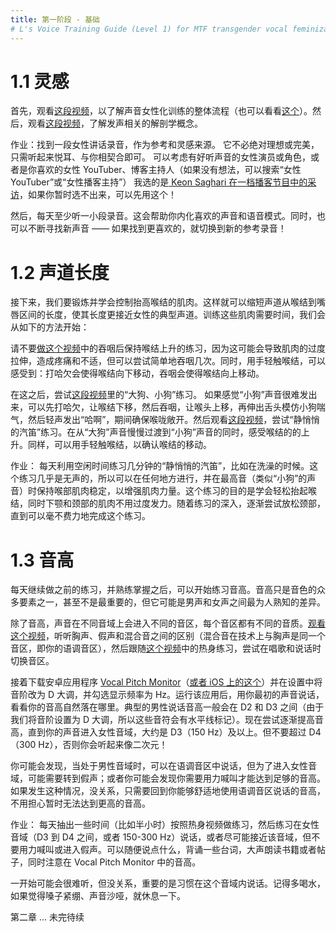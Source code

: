 ```yaml
---
title: 第一阶段 - 基础
# L's Voice Training Guide (Level 1) for MTF transgender vocal feminization
---
```




<!--
1. Inspiration
-->
# 1.1 灵感

<!--
Start by watching this video for a really quick overview of the voice feminization process (and optionally, this video to learn more about the acoustic theory involved). Then watch this video for a breakdown of the vocal anatomy involved.

Your homework is to find a recording of a female speaking voice that you'd like to be able to imitate, that can serve as an inspiration and a point of reference. It doesn't have to be the one perfect, ultimate voice - just find one or two examples that seem pleasant and relatable. Think of female actresses or characters with nice voices, or YouTubers or podcast hosts you enjoy (search for "female youtubers" or "female podcast hosts" if you need some ideas). Mine is this podcast interview with Keon Saghari. Go ahead and use that if you can't decide on one right now!

Then start listening to it, at least a little bit every day. This will help you internalize the sounds and speech patterns of the voice that you like. And be on the lookout for new voices - if you find one you like better, start listening to that one instead!
-->

首先，观看[这段视频](https://youtu.be/dZKzuVfUv3E)，以了解声音女性化训练的整体流程（也可以看看[这个](https://youtu.be/ynFqjE2AEGk)）。然后，观看[这段视频](https://youtu.be/xVAVi11kzbM?t=133)，了解发声相关的解剖学概念。

作业：找到一段女性讲话录音，作为参考和灵感来源。
它不必绝对理想或完美，只需听起来悦耳、与你相契合即可。
可以考虑有好听声音的女性演员或角色，或者是你喜欢的女性 YouTuber、博客主持人（如果没有想法，可以搜索“女性 YouTuber”或“女性播客主持”）
我选的是[ Keon Saghari 在一档播客节目中的采访](https://drive.google.com/open?id=1pIUvhv59np_tDRK7w0s75IQ3ByIoG6bs)，如果你暂时选不出来，可以先用这个！

然后，每天至少听一小段录音。这会帮助你内化喜欢的声音和语音模式。同时，也可以不断寻找新声音 —— 如果找到更喜欢的，就切换到新的参考录音！


<!-- 
2. Vocal Tract Length
-->
# 1.2 声道长度

<!--
Next you want to start strengthening and learning to control the muscles that raise your larynx (or voice box). This is how you shorten the length of your vocal tract, from your larynx to your lips, to match the proportions of a typical female vocal tract. Building these muscles will take a while, so we'll start with this first.

Do not do the swallow-and-hold exercise from this video, as the hold can cause unnecessary strain, but do try swallowing a few times. You want to touch your larynx (Adam's apple) lightly with your finger, and then yawn and feel it move down, and then swallow and feel it move up.

Once you have felt this a few times, watch this video and try the "big dog, small dog" exercise. If you're having trouble with the small dog, it can help to start yawning, to bring the larynx down, and then start to swallow to bring the larynx up, and then stick your tongue out like a dog panting and say "ahh" in a whisper to make sure you're not closing off your throat. Then watch this video and try the whisper siren exercise. You want to smoothly slide from a big dog "uhh" to a small dog "ehh" as your larynx slides upward. Again, place a finger or two lightly on your throat to feel your larynx move up and down.

Your homework is to practice the whisper siren for few minutes whenever you remember, throughout the day - say, whenever you go to the bathroom. It's almost silent, so you can do it anywhere and practice holding your muscles in place at the top (the high end of the siren, or the small dog) to build strength. Eventually, you want to learn to lift your larynx easily, without straining the muscles in your jaw and neck. As you get more comfortable with it, try to relax your neck a little bit more each time, until you can do it without tension. -->

接下来，我们要锻炼并学会控制抬高喉结的肌肉。这样就可以缩短声道从喉结到嘴唇区间的长度，使其长度更接近女性的典型声道。训练这些肌肉需要时间，我们会从如下的方法开始：

请不要[做这个视频](https://youtu.be/aWWevU4A5mU)中的吞咽后保持喉结上升的练习，因为这可能会导致肌肉的过度拉伸，造成疼痛和不适，但可以尝试简单地吞咽几次。同时，用手轻触喉结，可以感受到：打哈欠会使得喉结向下移动，吞咽会使得喉结向上移动。

在这之后，尝试[这段视频](https://youtu.be/mx4dPWKVt9o)里的“大狗、小狗”练习。
如果感觉“小狗”声音很难发出来，可以先打哈欠，让喉结下移，然后吞咽，让喉头上移，再伸出舌头模仿小狗喘气，然后轻声发出“哈啊”，期间确保喉咙敞开。然后观看[这段视频](https://youtu.be/F6Noi2qERus)，尝试“静悄悄的汽笛”练习。在从“大狗”声音慢慢过渡到“小狗”声音的同时，感受喉结的的上升。同样，可以用手轻触喉结，以确认喉结的移动。


作业：
每天利用空闲时间练习几分钟的“静悄悄的汽笛”，比如在洗澡的时候。这个练习几乎是无声的，所以可以在任何地方进行，并在最高音（类似“小狗”的声音）时保持喉部肌肉稳定，以增强肌肉力量。这个练习的目的是学会轻松抬起喉结，同时下颚和颈部的肌肉不用过度发力。随着练习的深入，逐渐尝试放松颈部，直到可以毫不费力地完成这个练习。

<!-- 
3. Pitch
-->

# 1.3 音高

<!--
Keep doing the previous exercises every day, but when you're ready for something more, you can start working on your pitch, or how high or low your voice is. Pitch is just one of many elements, and not even the most important, but it's probably the most well-known difference between the average male and female voice.

In addition to pitch, there are several registers that your voice will lock into at different points along your range, each with a different sound quality. Watch this video to hear the differences between a chest voice and a falsetto (and a mix voice, which is technically the same register as your chest voice, your modal register). Follow along with the warmups in this video, and then try switching between the registers a few times, both singing and speaking.

Then download the Android app Vocal Pitch Monitor (or Vocal Pitch Monitor on iOS) and in the settings, change the Scale to D Major and check the box to Display frequency in Hz. With the app running, talk in your starting voice and see where your pitch falls, naturally. A typical male speaking voice will stay between D2 and D3 (which are marked by horizontal lines, since we set the Scale to D Major). Now try talking higher and higher in pitch, until your voice is in the female range, around D3 (150 Hz) and above. Don't go higher than D4 (300 Hz), though, or you'll sound like a cartoon character!
-->

每天继续做之前的练习，并熟练掌握之后，可以开始练习音高。音高只是音色的众多要素之一，甚至不是最重要的，但它可能是男声和女声之间最为人熟知的差异。

除了音高，声音在不同音域上会进入不同的音区，每个音区都有不同的音质。[观看这个视频](https://youtu.be/CYEsGuldIQY)，听听胸声、假声和混合音之间的区别（混合音在技术上与胸声是同一个音区，即你的语调音区），然后跟随[这个视频](https://youtu.be/9-1Padxsmio?t=281)中的热身练习，尝试在唱歌和说话时切换音区。

接着下载安卓应用程序 [Vocal Pitch Monitor](https://play.google.com/store/apps/details?id=com.tadaoyamaoka.vocalpitchmonitor&hl=en_US)（[或者 iOS 上的这个](https://apps.apple.com/us/app/vocal-pitch-monitor/id842218231)）并在设置中将音阶改为 D 大调，并勾选显示频率为 Hz。运行该应用后，用你最初的声音说话，看看你的音高自然落在哪里。典型的男性说话音高一般会在 D2 和 D3 之间（由于我们将音阶设置为 D 大调，所以这些音符会有水平线标记）。现在尝试逐渐提高音高，直到你的声音进入女性音域，大约是 D3（150 Hz）及以上。但不要超过 D4（300 Hz），否则你会听起来像二次元！

<!--
You might find that you start in your modal register when you're in the male range, but flip over into falsetto at some point in order to get into the female range. Or you might find that you have to strain and shout to get that high. If that happens, just go back down to the pitch where you can still speak comfortably in your modal register and don't worry about going higher for now.

Your homework is to set aside some time every day (say, half an hour) to warm up with the video above and then practice speaking in the female range (between D3 and D4, or 150-300 Hz) or as close as you can get without straining or going into a falsetto. You can just say random things that pop into your head, recite lines from memory, or read a book or reddit comments out loud, while keeping an eye on your pitch in Vocal Pitch Monitor.

It might sound terrible, but that's okay - the important thing is to get used to speaking in that range. Drink water throughout and take a break if you feel your voice getting strained or hoarse.
 -->
你可能会发现，当处于男性音域时，可以在语调音区中说话，但为了进入女性音域，可能需要转到假声；或者你可能会发现你需要用力喊叫才能达到足够的音高。如果发生这种情况，没关系，只需要回到你能够舒适地使用语调音区说话的音高，不用担心暂时无法达到更高的音高。

作业：
每天抽出一些时间（比如半小时）按照热身视频做练习，然后练习在女性音域（D3 到 D4 之间，或者 150-300 Hz）说话，或者尽可能接近该音域，但不要用力喊叫或进入假声。可以随便说点什么，背诵一些台词，大声朗读书籍或者帖子，同时注意在 Vocal Pitch Monitor 中的音高。

一开始可能会很难听，但没关系，重要的是习惯在这个音域内说话。记得多喝水，如果觉得嗓子紧绷、声音沙哑，就休息一下。


第二章 ... 未完待续

<!-- (continue to Level 2 - Intermediate...) -->
